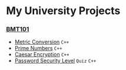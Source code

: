 # My University Projects

### [BMT101](/BMT101)
- [Metric Conversion](/BMT101/Metric_Conversion) `C++`
- [Prime Numbers](/BMT101/Prime_Numbers) `C++`
- [Caesar Encryption](/BMT101/Caesar_Encryption) `C++`
- [Password Security Level](/BMT101/Pass_Security_Level) `Quiz` `C++`
